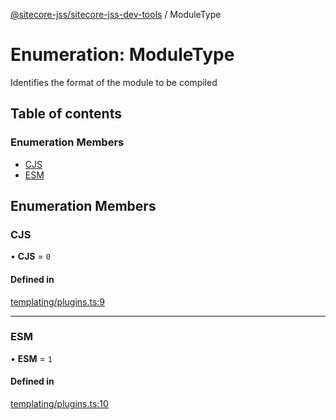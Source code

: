[@sitecore-jss/sitecore-jss-dev-tools](../README.md) / ModuleType

# Enumeration: ModuleType

Identifies the format of the module to be compiled

## Table of contents

### Enumeration Members

- [CJS](ModuleType.md#cjs)
- [ESM](ModuleType.md#esm)

## Enumeration Members

### CJS

• **CJS** = ``0``

#### Defined in

[templating/plugins.ts:9](https://github.com/Sitecore/jss/blob/8c2109f50/packages/sitecore-jss-dev-tools/src/templating/plugins.ts#L9)

___

### ESM

• **ESM** = ``1``

#### Defined in

[templating/plugins.ts:10](https://github.com/Sitecore/jss/blob/8c2109f50/packages/sitecore-jss-dev-tools/src/templating/plugins.ts#L10)

